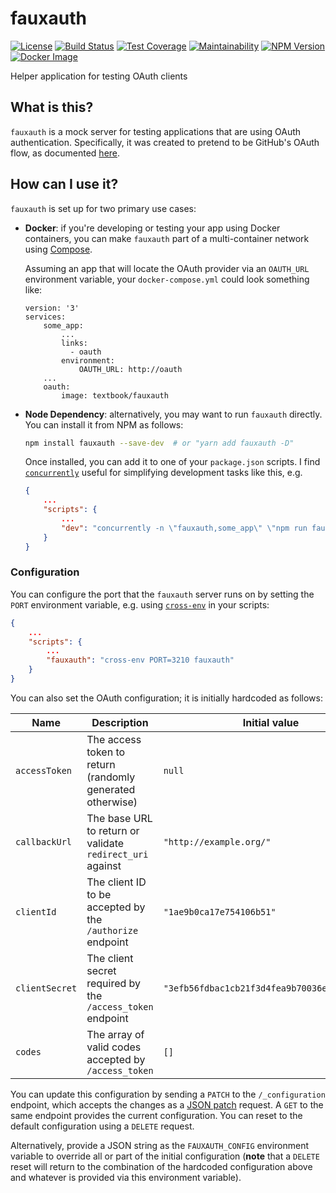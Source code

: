 # fauxauth

[![License](https://img.shields.io/github/license/textbook/fauxauth.svg)](https://github.com/textbook/fauxauth/blob/master/LICENSE)
[![Build Status](https://travis-ci.org/textbook/fauxauth.svg?branch=master)](https://travis-ci.org/textbook/fauxauth)
[![Test Coverage](https://api.codeclimate.com/v1/badges/ec914e9fdeba3ccb3e0b/test_coverage)](https://codeclimate.com/github/textbook/fauxauth/test_coverage)
[![Maintainability](https://api.codeclimate.com/v1/badges/ec914e9fdeba3ccb3e0b/maintainability)](https://codeclimate.com/github/textbook/fauxauth/maintainability)
[![NPM Version](https://img.shields.io/npm/v/fauxauth.svg)](https://www.npmjs.com/package/fauxauth)
[![Docker Image](https://img.shields.io/microbadger/image-size/textbook/fauxauth/latest.svg)](https://hub.docker.com/r/textbook/fauxauth/)

Helper application for testing OAuth clients

## What is this?

`fauxauth` is a mock server for testing applications that are using OAuth
authentication. Specifically, it was created to pretend to be GitHub's OAuth
flow, as documented [here][4].

## How can I use it?

`fauxauth` is set up for two primary use cases:

- **Docker**: if you're developing or testing your app using Docker containers,
  you can make `fauxauth` part of a multi-container network using [Compose][1].

  Assuming an app that will locate the OAuth provider via an `OAUTH_URL`
  environment variable, your `docker-compose.yml` could look something like:

  ```
  version: '3'
  services:
      some_app:
          ...
          links:
            - oauth
          environment:
              OAUTH_URL: http://oauth
      ...
      oauth:
          image: textbook/fauxauth
  ```

- **Node Dependency**: alternatively, you may want to run `fauxauth` directly.
  You can install it from NPM as follows:

  ```bash
  npm install fauxauth --save-dev  # or "yarn add fauxauth -D"
  ```

  Once installed, you can add it to one of your `package.json` scripts. I find
  [`concurrently`][2] useful for simplifying development tasks like this, e.g.

  ```json
  {
      ...
      "scripts": {
          ...
          "dev": "concurrently -n \"fauxauth,some_app\" \"npm run fauxauth\" \"npm start\""
      }
  }
  ```

### Configuration

You can configure the port that the `fauxauth` server runs on by setting the
`PORT` environment variable, e.g. using [`cross-env`][3] in your scripts:

```json
{
    ...
    "scripts": {
        ...
        "fauxauth": "cross-env PORT=3210 fauxauth"
    }
}
```

You can also set the OAuth configuration; it is initially hardcoded as follows:

| Name           | Description                                                | Initial value                                |
| -------------- | ---------------------------------------------------------- | -------------------------------------------- |
| `accessToken`  | The access token to return (randomly generated otherwise)  | `null`                                       |
| `callbackUrl`  | The base URL to return or validate `redirect_uri` against  | `"http://example.org/"`                      |
| `clientId`     | The client ID to be accepted by the `/authorize` endpoint  | `"1ae9b0ca17e754106b51"`                     |
| `clientSecret` | The client secret required by the `/access_token` endpoint | `"3efb56fdbac1cb21f3d4fea9b70036e04a34d068"` |
| `codes`        | The array of valid codes accepted by `/access_token`       | `[]`                                         |

You can update this configuration by sending a `PATCH` to the `/_configuration`
endpoint, which accepts the changes as a [JSON patch][5] request. A `GET` to the
same endpoint provides the current configuration. You can reset to the default
configuration using a `DELETE` request.

Alternatively, provide a JSON string as the `FAUXAUTH_CONFIG` environment
variable to override all or part of the initial configuration (**note** that a
`DELETE` reset will return to the combination of the hardcoded configuration
above and whatever is provided via this environment variable).

[1]: https://docs.docker.com/compose/
[2]: https://www.npmjs.com/package/concurrently
[3]: https://www.npmjs.com/package/cross-env
[4]:
  https://developer.github.com/apps/building-oauth-apps/authorizing-oauth-apps/#web-application-flow
[5]: http://jsonpatch.com/
